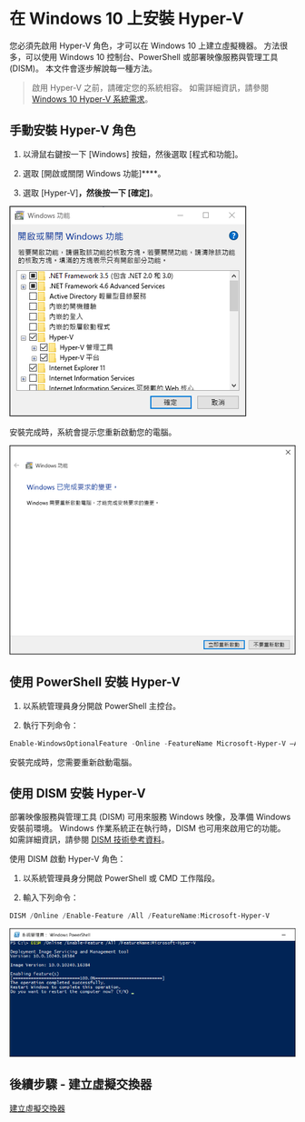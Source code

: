 # 在 Windows 10 上安裝 Hyper-V

您必須先啟用 Hyper-V 角色，才可以在 Windows 10 上建立虛擬機器。 方法很多，可以使用 Windows 10 控制台、PowerShell 或部署映像服務與管理工具 (DISM)。 本文件會逐步解說每一種方法。

> 啟用 Hyper-V 之前，請確定您的系統相容。 如需詳細資訊，請參閱 [Windows 10 Hyper-V 系統需求](https://msdn.microsoft.com/virtualization/hyperv_on_windows/quick_start/walkthrough_compatibility)。

## 手動安裝 Hyper-V 角色

1. 以滑鼠右鍵按一下 [Windows] 按鈕，然後選取 [程式和功能]。

2. 選取 [開啟或關閉 Windows 功能]****。

3. 選取 [Hyper-V]****，然後按一下 [確定]****。

![](media/enable_role_upd.png)

安裝完成時，系統會提示您重新啟動您的電腦。

![](media/restart_upd.png)

## 使用 PowerShell 安裝 Hyper-V

1. 以系統管理員身分開啟 PowerShell 主控台。

2. 執行下列命令：

```powershell
Enable-WindowsOptionalFeature -Online -FeatureName Microsoft-Hyper-V –All
```
安裝完成時，您需要重新啟動電腦。

## 使用 DISM 安裝 Hyper-V

部署映像服務與管理工具 (DISM) 可用來服務 Windows 映像，及準備 Windows 安裝前環境。 Windows 作業系統正在執行時，DISM 也可用來啟用它的功能。 如需詳細資訊，請參閱 [DISM 技術參考資料](https://technet.microsoft.com/en-us/library/hh824821.aspx)。

使用 DISM 啟動 Hyper-V 角色：

1. 以系統管理員身分開啟 PowerShell 或 CMD 工作階段。

2. 輸入下列命令：

```powershell
DISM /Online /Enable-Feature /All /FeatureName:Microsoft-Hyper-V
```
![](media/dism_upd.png)


## 後續步驟 - 建立虛擬交換器

[建立虛擬交換器](walkthrough_virtual_switch.md)



